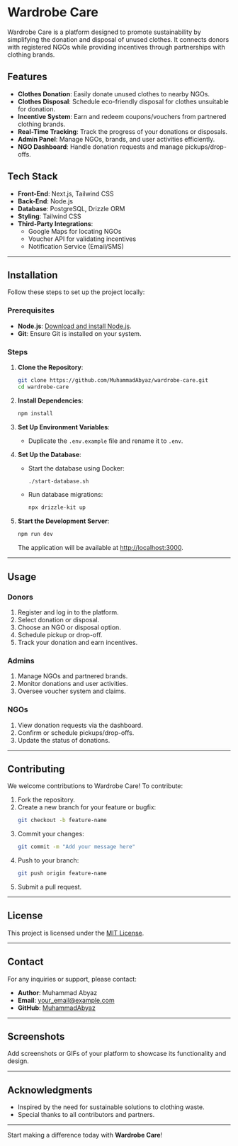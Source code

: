 # Wardrobe Care

Wardrobe Care is a platform designed to promote sustainability by simplifying the donation and disposal of unused clothes. It connects donors with registered NGOs while providing incentives through partnerships with clothing brands.

## Features

- **Clothes Donation**: Easily donate unused clothes to nearby NGOs.
- **Clothes Disposal**: Schedule eco-friendly disposal for clothes unsuitable for donation.
- **Incentive System**: Earn and redeem coupons/vouchers from partnered clothing brands.
- **Real-Time Tracking**: Track the progress of your donations or disposals.
- **Admin Panel**: Manage NGOs, brands, and user activities efficiently.
- **NGO Dashboard**: Handle donation requests and manage pickups/drop-offs.

## Tech Stack

- **Front-End**: Next.js, Tailwind CSS
- **Back-End**: Node.js
- **Database**: PostgreSQL, Drizzle ORM
- **Styling**: Tailwind CSS
- **Third-Party Integrations**:
  - Google Maps for locating NGOs
  - Voucher API for validating incentives
  - Notification Service (Email/SMS)

---

## Installation

Follow these steps to set up the project locally:

### Prerequisites

- **Node.js**: [Download and install Node.js](https://nodejs.org/).
- **Git**: Ensure Git is installed on your system.

### Steps

1. **Clone the Repository**:
   ```bash
   git clone https://github.com/MuhammadAbyaz/wardrobe-care.git
   cd wardrobe-care
   ```

2. **Install Dependencies**:
   ```bash
   npm install
   ```

3. **Set Up Environment Variables**:
   - Duplicate the `.env.example` file and rename it to `.env`.

4. **Set Up the Database**:
   - Start the database using Docker:
     ```bash
     ./start-database.sh
     ```
   - Run database migrations:
     ```bash
     npx drizzle-kit up
     ```

5. **Start the Development Server**:
   ```bash
   npm run dev
   ```
   The application will be available at [http://localhost:3000](http://localhost:3000).

---

## Usage

### Donors
1. Register and log in to the platform.
2. Select donation or disposal.
3. Choose an NGO or disposal option.
4. Schedule pickup or drop-off.
5. Track your donation and earn incentives.

### Admins
1. Manage NGOs and partnered brands.
2. Monitor donations and user activities.
3. Oversee voucher system and claims.

### NGOs
1. View donation requests via the dashboard.
2. Confirm or schedule pickups/drop-offs.
3. Update the status of donations.

---

## Contributing

We welcome contributions to Wardrobe Care! To contribute:

1. Fork the repository.
2. Create a new branch for your feature or bugfix:
   ```bash
   git checkout -b feature-name
   ```
3. Commit your changes:
   ```bash
   git commit -m "Add your message here"
   ```
4. Push to your branch:
   ```bash
   git push origin feature-name
   ```
5. Submit a pull request.

---

## License

This project is licensed under the [MIT License](LICENSE).

---

## Contact

For any inquiries or support, please contact:

- **Author**: Muhammad Abyaz
- **Email**: [your_email@example.com](mailto:m.abyaz681@gmail.com)
- **GitHub**: [MuhammadAbyaz](https://github.com/MuhammadAbyaz)

---

## Screenshots

Add screenshots or GIFs of your platform to showcase its functionality and design.

---

## Acknowledgments

- Inspired by the need for sustainable solutions to clothing waste.
- Special thanks to all contributors and partners.

---

Start making a difference today with **Wardrobe Care**!

